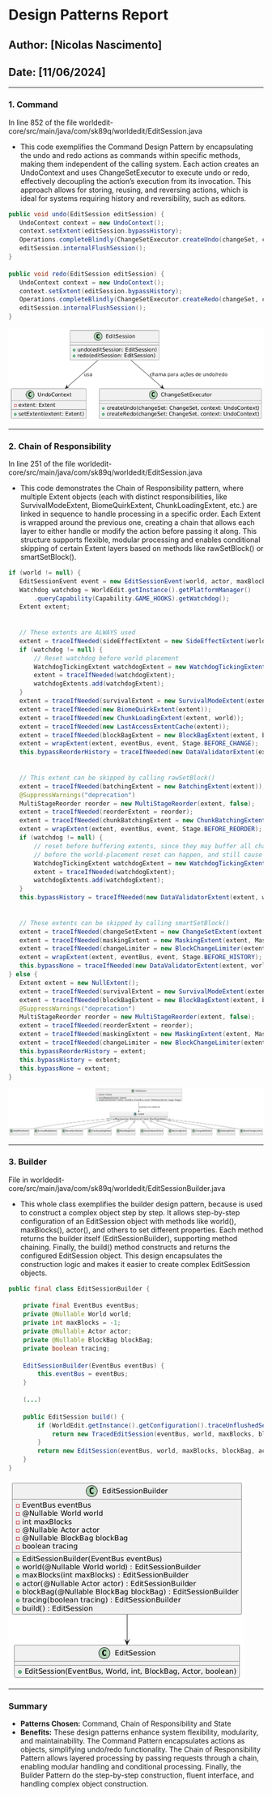 # Design Patterns Report

## Author: [Nicolas Nascimento]
## Date: [11/06/2024]

---

### 1. Command 
In line 852 of the file
worldedit-core/src/main/java/com/sk89q/worldedit/EditSession.java
- This code exemplifies the Command Design Pattern by encapsulating 
the undo and redo actions as commands within specific methods, making them
independent of the calling system. Each action creates an UndoContext and uses ChangeSetExecutor to execute undo or redo, effectively decoupling the action’s execution from its invocation. This approach allows for storing, reusing, and reversing actions, which is ideal for systems requiring history and reversibility, such as editors.

```java
public void undo(EditSession editSession) {
   UndoContext context = new UndoContext();
   context.setExtent(editSession.bypassHistory);
   Operations.completeBlindly(ChangeSetExecutor.createUndo(changeSet, context));
   editSession.internalFlushSession();
}

public void redo(EditSession editSession) {
   UndoContext context = new UndoContext();
   context.setExtent(editSession.bypassHistory);
   Operations.completeBlindly(ChangeSetExecutor.createRedo(changeSet, context));
   editSession.internalFlushSession();
}
``` 

![alt_text](command_dp.png)

---

### 2. Chain of Responsibility
In line 251 of the file
worldedit-core/src/main/java/com/sk89q/worldedit/EditSession.java

- This code demonstrates the Chain of Responsibility pattern, where 
multiple Extent objects (each with distinct responsibilities, like 
SurvivalModeExtent, BiomeQuirkExtent, ChunkLoadingExtent, etc.) are 
linked in sequence to handle processing in a specific order. Each Extent 
is wrapped around the previous one, creating a chain that allows each layer 
to either handle or modify the action before passing it along. 
This structure supports flexible, modular processing and enables conditional skipping of certain Extent layers based on methods like rawSetBlock() or smartSetBlock().

```java
if (world != null) {
   EditSessionEvent event = new EditSessionEvent(world, actor, maxBlocks, null);
   Watchdog watchdog = WorldEdit.getInstance().getPlatformManager()
       .queryCapability(Capability.GAME_HOOKS).getWatchdog();
   Extent extent;


   // These extents are ALWAYS used
   extent = traceIfNeeded(sideEffectExtent = new SideEffectExtent(world));
   if (watchdog != null) {
       // Reset watchdog before world placement
       WatchdogTickingExtent watchdogExtent = new WatchdogTickingExtent(extent, watchdog);
       extent = traceIfNeeded(watchdogExtent);
       watchdogExtents.add(watchdogExtent);
   }
   extent = traceIfNeeded(survivalExtent = new SurvivalModeExtent(extent, world));
   extent = traceIfNeeded(new BiomeQuirkExtent(extent));
   extent = traceIfNeeded(new ChunkLoadingExtent(extent, world));
   extent = traceIfNeeded(new LastAccessExtentCache(extent));
   extent = traceIfNeeded(blockBagExtent = new BlockBagExtent(extent, blockBag));
   extent = wrapExtent(extent, eventBus, event, Stage.BEFORE_CHANGE);
   this.bypassReorderHistory = traceIfNeeded(new DataValidatorExtent(extent, world));


   // This extent can be skipped by calling rawSetBlock()
   extent = traceIfNeeded(batchingExtent = new BatchingExtent(extent));
   @SuppressWarnings("deprecation")
   MultiStageReorder reorder = new MultiStageReorder(extent, false);
   extent = traceIfNeeded(reorderExtent = reorder);
   extent = traceIfNeeded(chunkBatchingExtent = new ChunkBatchingExtent(extent, false));
   extent = wrapExtent(extent, eventBus, event, Stage.BEFORE_REORDER);
   if (watchdog != null) {
       // reset before buffering extents, since they may buffer all changes
       // before the world-placement reset can happen, and still cause halts
       WatchdogTickingExtent watchdogExtent = new WatchdogTickingExtent(extent, watchdog);
       extent = traceIfNeeded(watchdogExtent);
       watchdogExtents.add(watchdogExtent);
   }
   this.bypassHistory = traceIfNeeded(new DataValidatorExtent(extent, world));


   // These extents can be skipped by calling smartSetBlock()
   extent = traceIfNeeded(changeSetExtent = new ChangeSetExtent(extent, changeSet));
   extent = traceIfNeeded(maskingExtent = new MaskingExtent(extent, Masks.alwaysTrue()));
   extent = traceIfNeeded(changeLimiter = new BlockChangeLimiter(extent, maxBlocks));
   extent = wrapExtent(extent, eventBus, event, Stage.BEFORE_HISTORY);
   this.bypassNone = traceIfNeeded(new DataValidatorExtent(extent, world));
} else {
   Extent extent = new NullExtent();
   extent = traceIfNeeded(survivalExtent = new SurvivalModeExtent(extent, NullWorld.getInstance()));
   extent = traceIfNeeded(blockBagExtent = new BlockBagExtent(extent, blockBag));
   @SuppressWarnings("deprecation")
   MultiStageReorder reorder = new MultiStageReorder(extent, false);
   extent = traceIfNeeded(reorderExtent = reorder);
   extent = traceIfNeeded(maskingExtent = new MaskingExtent(extent, Masks.alwaysTrue()));
   extent = traceIfNeeded(changeLimiter = new BlockChangeLimiter(extent, maxBlocks));
   this.bypassReorderHistory = extent;
   this.bypassHistory = extent;
   this.bypassNone = extent;
}
```
![alt_text](chain_dp.png)

---

### 3. Builder

File in
worldedit-core/src/main/java/com/sk89q/worldedit/EditSessionBuilder.java

- This whole class exemplifies the builder design pattern, because is used to construct a complex object step by step. It allows step-by-step configuration of an EditSession object with methods like world(), maxBlocks(), actor(), and others to set different properties. Each method returns the builder itself (EditSessionBuilder), supporting method chaining. Finally, the build() method constructs and returns the configured EditSession object. This design encapsulates the construction logic and makes it easier to create complex EditSession objects.
```java
public final class EditSessionBuilder {

    private final EventBus eventBus;
    private @Nullable World world;
    private int maxBlocks = -1;
    private @Nullable Actor actor;
    private @Nullable BlockBag blockBag;
    private boolean tracing;

    EditSessionBuilder(EventBus eventBus) {
        this.eventBus = eventBus;
    }
    
    (...)

    public EditSession build() {
        if (WorldEdit.getInstance().getConfiguration().traceUnflushedSessions) {
            return new TracedEditSession(eventBus, world, maxBlocks, blockBag, actor, tracing);
        }
        return new EditSession(eventBus, world, maxBlocks, blockBag, actor, tracing);
    }
}
```
![alt_text](builder_dp.png)

---

### Summary
- **Patterns Chosen:** Command, Chain of Responsibility and State
- **Benefits:** These design patterns enhance system flexibility, modularity, and maintainability. The Command Pattern encapsulates actions as objects, simplifying undo/redo functionality. The Chain of Responsibility Pattern allows layered processing by passing requests through a chain, enabling modular handling and conditional processing. Finally, the Builder Pattern do the step-by-step construction, fluent interface, and handling complex object construction.







